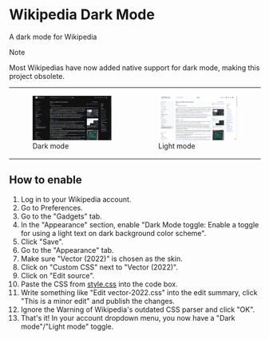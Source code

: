 
# Wikipedia Dark Mode

A dark mode for Wikipedia

> [!NOTE]
> Most Wikipedias have now added native support for dark mode, making this project obsolete.

<table>
<tbody>
<tr>
<td>
<figure>
<img src="./assets/screenshot-wikipedia-dark.png" alt="A screenshot of a dark-themed Wikipedia page" />
<figcaption>
Dark mode
</figcaption>
</figure>
</td>
<td>
<figure>
<img src="./assets/screenshot-wikipedia-light.png" alt="A screenshot of a light-themed Wikipedia page" />
<figcaption>
Light mode
</figcaption>
</figure>
</td>
</tr>
</tbody>
</table>

## How to enable

1. Log in to your Wikipedia account.
1. Go to Preferences.
1. Go to the "Gadgets" tab.
1. In the "Appearance" section, enable "Dark Mode toggle: Enable a toggle for using a light text on dark background color scheme".
1. Click "Save".
1. Go to the "Appearance" tab.
1. Make sure "Vector (2022)" is chosen as the skin.
1. Click on "Custom CSS" next to "Vector (2022)".
1. Click on "Edit source".
1. Paste the CSS from [style.css](./style.css) into the code box.
1. Write something like "Edit vector-2022.css" into the edit summary, click "This is a minor edit" and publish the changes.
1. Ignore the Warning of Wikipedia's outdated CSS parser and click "OK".
1. That's it! In your account dropdown menu, you now have a "Dark mode"/"Light mode" toggle.

